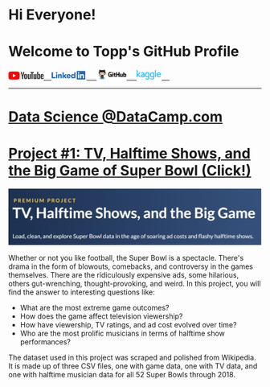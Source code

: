 # Hi Everyone! 
# Welcome to Topp's GitHub Profile

<a href="https://www.youtube.com"><img src="assets/img/YouTube%20Logo.png" alt="drawing" width="70"/>&nbsp;&nbsp;&nbsp;&nbsp;<a href="https://www.linkedin.com/in/topp-theeralerttham-54743264/"><img src="assets/img/Linkedin%20Logo.png" alt="drawing" width="70"/> &nbsp;&nbsp;&nbsp;&nbsp;<a href="https://tnattawat.github.io/Portfolio/"><img src="assets/img/Github%20Logo.png" alt="drawing" width="60"/>&nbsp;&nbsp;&nbsp;&nbsp;&nbsp;<a href="https://www.kaggle.com/"><img src="assets/img/Kaggle%20Logo.png" alt="drawing" width="50"/>&nbsp;&nbsp;&nbsp;&nbsp;

---------------

# Data Science @DataCamp.com 

# [Project #1: TV, Halftime Shows, and the Big Game of Super Bowl (Click!)](https://github.com/tnattawat/Topp/blob/master/Project1/notebook.ipynb) 
![](assets/img/Capture.JPG)

Whether or not you like football, the Super Bowl is a spectacle. There's drama in the form of blowouts, comebacks, and controversy in the games themselves. There are the ridiculously expensive ads, some hilarious, others gut-wrenching, thought-provoking, and weird. In this project, you will find the answer to interesting questions like:
* What are the most extreme game outcomes?
* How does the game affect television viewership?
* How have viewership, TV ratings, and ad cost evolved over time?
* Who are the most prolific musicians in terms of halftime show performances?

The dataset used in this project was scraped and polished from Wikipedia. It is made up of three CSV files, one with game data, one with TV data, and one with halftime musician data for all 52 Super Bowls through 2018.
